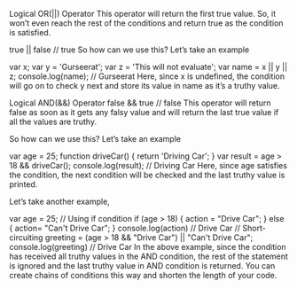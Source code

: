 Logical OR(||) Operator
This operator will return the first true value. So, it won’t even reach the rest of the conditions and return true as the condition is satisfied.

true || false
// true
So how can we use this?
Let’s take an example

var x;
var y = 'Gurseerat';
var z = 'This will not evaluate';
var name = x || y || z;
console.log(name);
// Gurseerat
Here, since x is undefined, the condition will go on to check y next and store its value in name as it’s a truthy value.

Logical AND(&&) Operator
false && true
// false
This operator will return false as soon as it gets any falsy value and will return the last true value if all the values are truthy.

So how can we use this?
Let’s take an example

var age =  25;
function driveCar() {
  return 'Driving Car';
}
var result = age > 18 && driveCar();
console.log(result);
// Driving Car
Here, since age satisfies the condition, the next condition will be checked and the last truthy value is printed.

Let’s take another example,

var age = 25;
// Using if condition
if (age > 18) {
  action = "Drive Car";
} else {
  action= "Can't Drive Car";
}
console.log(action) // Drive Car
// Short-circuiting
greeting = (age > 18 && "Drive Car") || "Can't Drive Car";
console.log(greeting) // Drive Car
In the above example, since the condition has received all truthy values in the AND condition, the rest of the statement is ignored and the last truthy value in AND condition is returned. You can create chains of conditions this way and shorten the length of your code.